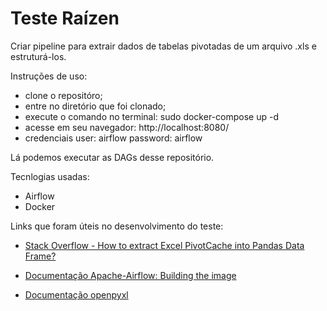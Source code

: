 Teste Raízen
===============



Criar pipeline para extrair dados de tabelas pivotadas de um arquivo .xls e estruturá-los.


Instruções de uso: 
  - clone o repositóro;
  - entre no diretório que foi clonado;
  - execute o comando no terminal:
      sudo docker-compose up -d
  - acesse em seu navegador:
      http://localhost:8080/
  - credenciais
      user: airflow 
      password: airflow 

Lá podemos executar as DAGs desse repositório.  



Tecnlogias usadas:
  - Airflow
  - Docker


Links que foram úteis no desenvolvimento do teste:
  - [Stack Overflow - How to extract Excel PivotCache into Pandas Data Frame?](https://stackoverflow.com/questions/59330853/how-to-extract-excel-pivotcache-into-pandas-data-frame)

  - [Documentação Apache-Airflow: Building the image](https://airflow.apache.org/docs/docker-stack/build.html#building-the-image)

  - [Documentação openpyxl](https://openpyxl.readthedocs.io/en/stable/index.html)